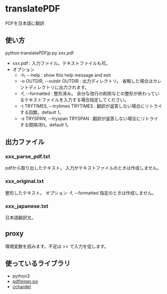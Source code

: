 # translatePDF
PDFを日本語に翻訳

## 使い方
python translatePDFjp.py xxx.pdf

* xxx.pdf : 入力ファイル。テキストファイルも可。
* オプション
  * -h, --help            : show this help message and exit
  * -o OUTDIR, --outdir OUTDIR : 出力ディレクトリ。 省略した場合はカレントディレクトリに出力されます。
  * -f, --formatted       : 整形済み。 余分な改行の削除などの整形が終わっているテキストファイルを入力する場合指定してください。
  * -t TRYTIMES, --trytimes TRYTIMES : 翻訳が返答しない場合にリトライする回数。default 1。
  * -s TRYSPAN, --tryspan TRYSPAN : 翻訳が返答しない場合にリトライする間隔(秒)。default 1。

## 出力ファイル

### xxx_parse_pdf.txt
pdfから取り出したテキスト。
入力がテキストファイルのときは作成しません。

### xxx_original.txt
整形したテキスト。
オプション -f, --formatted 指定のときは作成しません。

### xxx_japanese.txt
日本語翻訳文。

## proxy
環境変数を読みます。不足は >> で入力を促します。

## 使っているライブラリ
* python3
* [pdfminer.six](https://github.com/pdfminer/pdfminer.six)
* [cchardet](https://github.com/PyYoshi/cChardet)
